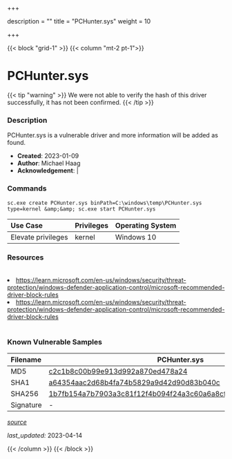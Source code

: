 +++

description = ""
title = "PCHunter.sys"
weight = 10

+++


{{< block "grid-1" >}}
{{< column "mt-2 pt-1">}}


# PCHunter.sys 


{{< tip "warning" >}}
We were not able to verify the hash of this driver successfully, it has not been confirmed.
{{< /tip >}}


### Description

PCHunter.sys is a vulnerable driver and more information will be added as found.

- **Created**: 2023-01-09
- **Author**: Michael Haag
- **Acknowledgement**:  | [](https://twitter.com/)

### Commands

```
sc.exe create PCHunter.sys binPath=C:\windows\temp\PCHunter.sys type=kernel &amp;&amp; sc.exe start PCHunter.sys
```

| Use Case | Privileges | Operating System | 
|:---- | ---- | ---- |
| Elevate privileges | kernel | Windows 10 |

### Resources
<br>
<li><a href=" https://learn.microsoft.com/en-us/windows/security/threat-protection/windows-defender-application-control/microsoft-recommended-driver-block-rules"> https://learn.microsoft.com/en-us/windows/security/threat-protection/windows-defender-application-control/microsoft-recommended-driver-block-rules</a></li>
<li><a href="https://learn.microsoft.com/en-us/windows/security/threat-protection/windows-defender-application-control/microsoft-recommended-driver-block-rules">https://learn.microsoft.com/en-us/windows/security/threat-protection/windows-defender-application-control/microsoft-recommended-driver-block-rules</a></li>
<br>

### Known Vulnerable Samples

| Filename | PCHunter.sys |
|:---- | ---- | 
| MD5 | <a href="https://www.virustotal.com/gui/file/c2c1b8c00b99e913d992a870ed478a24">c2c1b8c00b99e913d992a870ed478a24</a> |
| SHA1 | <a href="https://www.virustotal.com/gui/file/a64354aac2d68b4fa74b5829a9d42d90d83b040c">a64354aac2d68b4fa74b5829a9d42d90d83b040c</a> |
| SHA256 | <a href="https://www.virustotal.com/gui/file/1b7fb154a7b7903a3c81f12f4b094f24a3c60a6a8cffca894c67c264ab7545fa">1b7fb154a7b7903a3c81f12f4b094f24a3c60a6a8cffca894c67c264ab7545fa</a> |
| Signature | -   |


[*source*](https://github.com/magicsword-io/LOLDrivers/tree/main/yaml/pchunter.yaml)

*last_updated:* 2023-04-14








{{< /column >}}
{{< /block >}}
